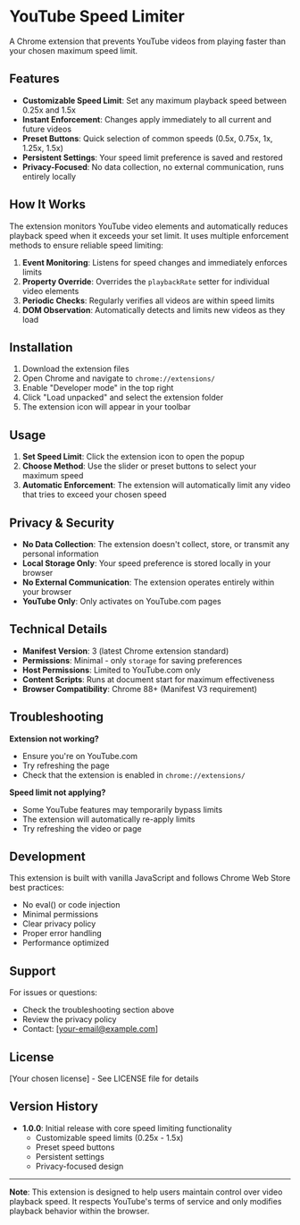 # YouTube Speed Limiter

A Chrome extension that prevents YouTube videos from playing faster than your chosen maximum speed limit.

## Features

- **Customizable Speed Limit**: Set any maximum playback speed between 0.25x and 1.5x
- **Instant Enforcement**: Changes apply immediately to all current and future videos
- **Preset Buttons**: Quick selection of common speeds (0.5x, 0.75x, 1x, 1.25x, 1.5x)
- **Persistent Settings**: Your speed limit preference is saved and restored
- **Privacy-Focused**: No data collection, no external communication, runs entirely locally

## How It Works

The extension monitors YouTube video elements and automatically reduces playback speed when it exceeds your set limit. It uses multiple enforcement methods to ensure reliable speed limiting:

1. **Event Monitoring**: Listens for speed changes and immediately enforces limits
2. **Property Override**: Overrides the `playbackRate` setter for individual video elements
3. **Periodic Checks**: Regularly verifies all videos are within speed limits
4. **DOM Observation**: Automatically detects and limits new videos as they load

## Installation

1. Download the extension files
2. Open Chrome and navigate to `chrome://extensions/`
3. Enable "Developer mode" in the top right
4. Click "Load unpacked" and select the extension folder
5. The extension icon will appear in your toolbar

## Usage

1. **Set Speed Limit**: Click the extension icon to open the popup
2. **Choose Method**: Use the slider or preset buttons to select your maximum speed
3. **Automatic Enforcement**: The extension will automatically limit any video that tries to exceed your chosen speed

## Privacy & Security

- **No Data Collection**: The extension doesn't collect, store, or transmit any personal information
- **Local Storage Only**: Your speed preference is stored locally in your browser
- **No External Communication**: The extension operates entirely within your browser
- **YouTube Only**: Only activates on YouTube.com pages

## Technical Details

- **Manifest Version**: 3 (latest Chrome extension standard)
- **Permissions**: Minimal - only `storage` for saving preferences
- **Host Permissions**: Limited to YouTube.com only
- **Content Scripts**: Runs at document start for maximum effectiveness
- **Browser Compatibility**: Chrome 88+ (Manifest V3 requirement)

## Troubleshooting

**Extension not working?**
- Ensure you're on YouTube.com
- Try refreshing the page
- Check that the extension is enabled in `chrome://extensions/`

**Speed limit not applying?**
- Some YouTube features may temporarily bypass limits
- The extension will automatically re-apply limits
- Try refreshing the video or page

## Development

This extension is built with vanilla JavaScript and follows Chrome Web Store best practices:

- No eval() or code injection
- Minimal permissions
- Clear privacy policy
- Proper error handling
- Performance optimized

## Support

For issues or questions:
- Check the troubleshooting section above
- Review the privacy policy
- Contact: [your-email@example.com]

## License

[Your chosen license] - See LICENSE file for details

## Version History

- **1.0.0**: Initial release with core speed limiting functionality
  - Customizable speed limits (0.25x - 1.5x)
  - Preset speed buttons
  - Persistent settings
  - Privacy-focused design

---

**Note**: This extension is designed to help users maintain control over video playback speed. It respects YouTube's terms of service and only modifies playback behavior within the browser.
